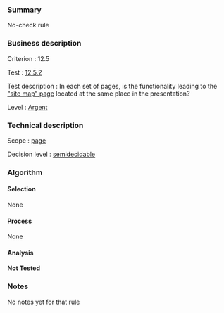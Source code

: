 ### Summary

No-check rule

### Business description

Criterion : 12.5

Test :
[12.5.2](http://www.accessiweb.org/index.php/accessiweb-22-english-version.html#test-12-5-2)

Test description : In each set of pages, is the functionality leading to
the ["site map"
page](http://www.braillenet.org/accessibilite/referentiel-aw21-en/glossaire.php#mPlanSite)
located at the same place in the presentation?

Level : [Argent](/en/category/rules-design/accessiweb-11/level/argent)

### Technical description

Scope : [page](/en/category/rules-design/accessiweb-11/scope/page)

Decision level :
[semidecidable](/en/category/rules-design/accessiweb-11/decision-level/semidecidable)

### Algorithm

#### Selection

None

#### Process

None

#### Analysis

**Not Tested**

### Notes

No notes yet for that rule
